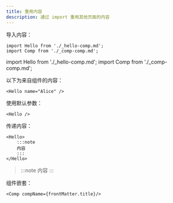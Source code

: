 ```yaml
---
title: 重用内容
description: 通过 import 重用其他页面的内容
---
```


导入内容：

```tsx
import Hello from './_hello-comp.md';
import Comp from './_comp-comp.md';
```

import Hello from './_hello-comp.md';
import Comp from './_comp-comp.md';

以下为来自组件的内容：
```tsx
<Hello name="Alice" />
```

> <Hello name="Alice" />

使用默认参数：
```tsx
<Hello />
```

> <Hello />

传递内容：
```tsx
<Hello>
    :::note
    内容
    :::
</Hello>
```

> <Hello>
>    :::note
>    内容
>    :::
> </Hello>

组件嵌套：

```tsx
<Comp compName={frontMatter.title}/>
```

> <Comp compName={frontMatter.title} />
